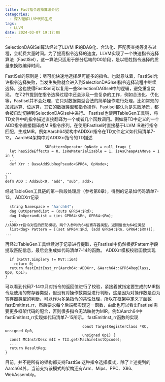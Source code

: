 ```yaml
---
title: Fast指令选择算法介绍
categories:
  - 深入理解LLVM代码生成
tags:
  - LLVM 
date: 2024-03-07 19:17:08
---
```

SelectionDAGISel算法经过了LLVM IR的DAG化、合法化、匹配表查找等复杂过程，会耗费大量时间。为了提高指令选择的速度，LLVM实现了一个快速指令选择算法（FastISel），这一算法只适用于部分后端的O0阶段，是以牺牲指令选择的质量来换取编译时间。

<!-- more -->

FastISel的原则是：尽可能快速地选择尽可能多的指令。也就意味着，FastISel允许指令选择失败，当发生失败就会进入到SelectionDAGIsel指令选择流程中继续选择，这也使得FastISel可以复用一些SelectionDAGIsel中的逻辑，避免重复实现。
在7.2节提到在指令选择过程中还会涉及一些复杂的工作，例如合法化、优化等，FastIsel并不会处理，它只对数据类型合法的简单操作进行处理，比如常规的加减运算、位运算，其它的数据类型和指令操作，FastIsel都认为是失败场景，都会被自动切换到SelectionDAGIsel中进行。
FastIsel也使用TableGen工具链，将TD文件中的指令描述直接翻译为一个或者几个函数调用。例如将TD中定义的一个ADD指令直接翻译成MIR指令序列。在使用FastIsel时直接基于LLVM IR进行指令匹配，生成MIR。例如Aarch64架构中ADDXrr指令在TD文件定义如代码清单7-12。
Aarch64架构中对ADDXrr指令的TD描述

```multiclass AddSub<bit isSub, string mnemonic, string alias,
                  SDPatternOperator OpNode = null_frag> {
  let hasSideEffects = 0, isReMaterializable = 1, isAsCheapAsAMove = 1 in {
  ...
  def Xrr : BaseAddSubRegPseudo<GPR64, OpNode>;

...
}
defm ADD : AddSub<0, "add", "sub", add>;
```

经过TableGen工具链的第一阶段处理后（参考第6章），得到的记录如代码清单7-13。
ADDXrr记录
```def ADDXrr {	
  string Namespace = "Aarch64";
  dag OutOperandList = (outs GPR64:$Rd);
  dag InOperandList = (ins GPR64:$Rn, GPR64:$Rm);
  ...
//ADDXrr指令对应的匹配模板，两个入参均为64位寄存器类型，返回值也为64位类型
  list<dag> Pattern = [(set GPR64:$Rd, (add GPR64:$Rn, GPR64:$Rm))];
...
```
再经过TableGen工具继续对于记录进行提取，在FastIsel中仍然根据Pattern字段提取匹配信息，最后会生成如代码清单7-14的函数。
ADDXrr模板校验函数实现
```unsigned fastEmit_ISD_ADD_MVT_i64_rr(MVT RetVT, unsigned Op0, unsigned Op1) {
  if (RetVT.SimpleTy != MVT::i64)
    return 0;
  return fastEmitInst_rr(Aarch64::ADDXrr, &Aarch64::GPR64RegClass, Op0, Op1);
}
```
可以看到代码7-14中只对指令的返回值进行了校验，紧接着就指定要生成的MIR指令及使用的寄存器类型，但没有对操作数类型进行判断，这是因为对操作数是否为寄存器类型的判断，可以作为多条指令的共性处理，所以在框架中定义了函数fastEmitInst_rr，然后要求每个后端都实现这一函数，由此也可以看出FastIsel需要更多框架代码的配合，否则很多指令无法映射为MIR。例如Aarch64中fastEmitInst_rr实现如代码清单7-15所示。
fastEmitInst_rr函数的实现
```Register FastISel::fastEmitInst_rr(unsigned MachineInstOpcode,
                                   const TargetRegisterClass *RC, unsigned Op0,
                                   unsigned Op1) {
  const MCInstrDesc &II = TII.get(MachineInstOpcode);
  ...
  return ResultReg;
}
```
目前，并不是所有的架构都支持FastISel这种指令选择模式，除了上述提到的Aarch64外，当前支持该模式的架构还有Arm、Mips、PPC、X86、WebAssembly。
